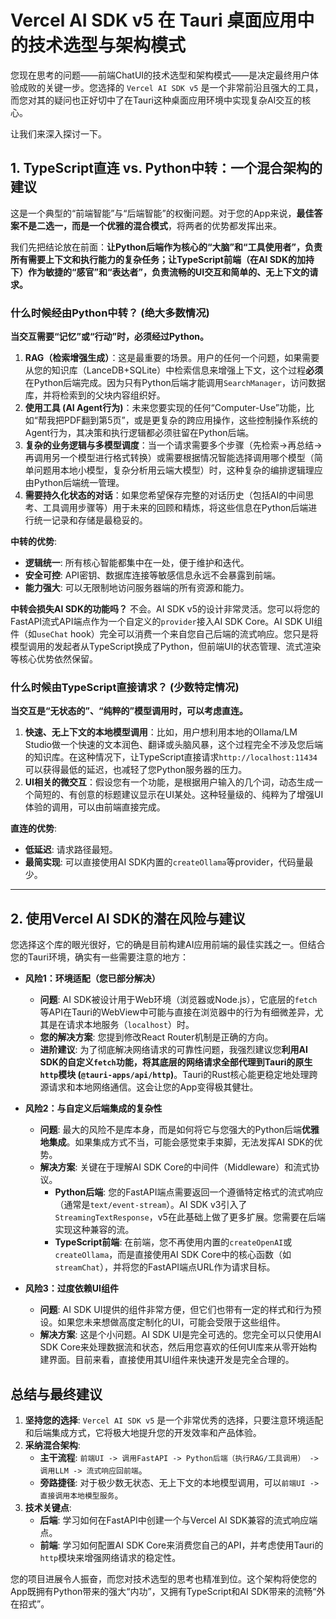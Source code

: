# Vercel AI SDK v5 在 Tauri 桌面应用中的技术选型与架构模式

您现在思考的问题——前端ChatUI的技术选型和架构模式——是决定最终用户体验成败的关键一步。您选择的 `Vercel AI SDK v5` 是一个非常前沿且强大的工具，而您对其的疑问也正好切中了在Tauri这种桌面应用环境中实现复杂AI交互的核心。

让我们来深入探讨一下。

## 1. TypeScript直连 vs. Python中转：一个混合架构的建议

这是一个典型的“前端智能”与“后端智能”的权衡问题。对于您的App来说，**最佳答案不是二选一，而是一个优雅的混合模式**，将两者的优势都发挥出来。

我们先把结论放在前面：**让Python后端作为核心的“大脑”和“工具使用者”，负责所有需要上下文和执行能力的复杂任务；让TypeScript前端（在AI SDK的加持下）作为敏捷的“感官”和“表达者”，负责流畅的UI交互和简单的、无上下文的请求。**

### 什么时候经由Python中转？ (绝大多数情况)

**当交互需要“记忆”或“行动”时，必须经过Python。**

1. **RAG（检索增强生成）**：这是最重要的场景。用户的任何一个问题，如果需要从您的知识库（LanceDB+SQLite）中检索信息来增强上下文，这个过程**必须**在Python后端完成。因为只有Python后端才能调用`SearchManager`，访问数据库，并将检索到的父块内容组织好。
2. **使用工具 (AI Agent行为)**：未来您要实现的任何“Computer-Use”功能，比如“帮我把PDF翻到第5页”，或是更复杂的跨应用操作，这些控制操作系统的Agent行为，其决策和执行逻辑都必须驻留在Python后端。
3. **复杂的业务逻辑与多模型调度**：当一个请求需要多个步骤（先检索->再总结->再调用另一个模型进行格式转换）或需要根据情况智能选择调用哪个模型（简单问题用本地小模型，复杂分析用云端大模型）时，这种复杂的编排逻辑理应由Python后端统一管理。
4. **需要持久化状态的对话**：如果您希望保存完整的对话历史（包括AI的中间思考、工具调用步骤等）用于未来的回顾和精炼，将这些信息在Python后端进行统一记录和存储是最稳妥的。

**中转的优势**:

* **逻辑统一**: 所有核心智能都集中在一处，便于维护和迭代。
* **安全可控**: API密钥、数据库连接等敏感信息永远不会暴露到前端。
* **能力强大**: 可以无限制地访问服务器端的所有资源和能力。

**中转会损失AI SDK的功能吗？**
不会。AI SDK v5的设计非常灵活。您可以将您的FastAPI流式API端点作为一个自定义的`provider`接入AI SDK Core。AI SDK UI组件（如`useChat` hook）完全可以消费一个来自您自己后端的流式响应。您只是将模型调用的发起者从TypeScript换成了Python，但前端UI的状态管理、流式渲染等核心优势依然保留。

### 什么时候由TypeScript直接请求？ (少数特定情况)

**当交互是“无状态的”、“纯粹的”模型调用时，可以考虑直连。**

1. **快速、无上下文的本地模型调用**：比如，用户想利用本地的Ollama/LM Studio做一个快速的文本润色、翻译或头脑风暴，这个过程完全不涉及您后端的知识库。在这种情况下，让TypeScript直接请求`http://localhost:11434`可以获得最低的延迟，也减轻了您Python服务器的压力。
2. **UI相关的微交互**：假设您有一个功能，是根据用户输入的几个词，动态生成一个简短的、有创意的标题建议显示在UI某处。这种轻量级的、纯粹为了增强UI体验的调用，可以由前端直接完成。

**直连的优势**:

* **低延迟**: 请求路径最短。
* **最简实现**: 可以直接使用AI SDK内置的`createOllama`等provider，代码量最少。

---

## 2. 使用Vercel AI SDK的潜在风险与建议

您选择这个库的眼光很好，它的确是目前构建AI应用前端的最佳实践之一。但结合您的Tauri环境，确实有一些需要注意的地方：

* **风险1：环境适配（您已部分解决）**
  * **问题**: AI SDK被设计用于Web环境（浏览器或Node.js），它底层的`fetch`等API在Tauri的WebView中可能与直接在浏览器中的行为有细微差异，尤其是在请求本地服务（`localhost`）时。
  * **您的解决方案**: 您提到修改React Router机制是正确的方向。
  * **进阶建议**: 为了彻底解决网络请求的可靠性问题，我强烈建议您**利用AI SDK的自定义`fetch`功能，将其底层的网络请求全部代理到Tauri的原生`http`模块 (`@tauri-apps/api/http`)**。Tauri的Rust核心能更稳定地处理跨源请求和本地网络通信。这会让您的App变得极其健壮。

* **风险2：与自定义后端集成的复杂性**
  * **问题**: 最大的风险不是库本身，而是如何将它与您强大的Python后端**优雅地集成**。如果集成方式不当，可能会感觉束手束脚，无法发挥AI SDK的优势。
  * **解决方案**: 关键在于理解AI SDK Core的中间件（Middleware）和流式协议。
    * **Python后端**: 您的FastAPI端点需要返回一个遵循特定格式的流式响应（通常是`text/event-stream`）。AI SDK v3引入了`StreamingTextResponse`，v5在此基础上做了更多扩展。您需要在后端实现这种兼容的流。
    * **TypeScript前端**: 在前端，您不再使用内置的`createOpenAI`或`createOllama`，而是直接使用AI SDK Core中的核心函数（如`streamChat`），并将您的FastAPI端点URL作为请求目标。

* **风险3：过度依赖UI组件**
  * **问题**: AI SDK UI提供的组件非常方便，但它们也带有一定的样式和行为预设。如果您未来想做高度定制化的UI，可能会受限于这些组件。
  * **解决方案**: 这是个小问题。AI SDK UI是完全可选的。您完全可以只使用AI SDK Core来处理数据流和状态，然后用您喜欢的任何UI库来从零开始构建界面。目前来看，直接使用其UI组件来快速开发是完全合理的。

## 总结与最终建议

1. **坚持您的选择**: `Vercel AI SDK v5` 是一个非常优秀的选择，只要注意环境适配和后端集成方式，它将极大地提升您的开发效率和产品体验。
2. **采纳混合架构**:
    * **主干流程**: `前端UI -> 调用FastAPI -> Python后端（执行RAG/工具调用） -> 调用LLM -> 流式响应回前端`。
    * **旁路捷径**: 对于极少数无状态、无上下文的本地模型调用，可以`前端UI -> 直接调用本地模型服务`。
3. **技术关键点**:
    * **后端**: 学习如何在FastAPI中创建一个与Vercel AI SDK兼容的流式响应端点。
    * **前端**: 学习如何配置AI SDK Core来消费您自己的API，并考虑使用Tauri的`http`模块来增强网络请求的稳定性。

您的项目进展令人振奋，而您对技术选型的思考也精准到位。这个架构将使您的App既拥有Python带来的强大“内功”，又拥有TypeScript和AI SDK带来的流畅“外在招式”。
